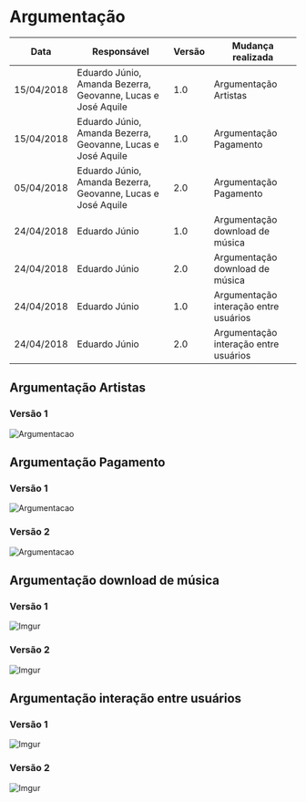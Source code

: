 # Argumentação

Data| Responsável | Versão| Mudança realizada|      
----|------| --------| ------------ |         
15/04/2018| Eduardo Júnio, Amanda Bezerra, Geovanne, Lucas e José Aquile |   1.0   |  Argumentação Artistas  | 
15/04/2018| Eduardo Júnio, Amanda Bezerra, Geovanne, Lucas e José Aquile |   1.0   |  Argumentação Pagamento |
05/04/2018| Eduardo Júnio, Amanda Bezerra, Geovanne, Lucas e José Aquile |   2.0   |  Argumentação Pagamento |
24/04/2018| Eduardo Júnio | 1.0| Argumentação download de música|
24/04/2018| Eduardo Júnio | 2.0| Argumentação download de música|
24/04/2018| Eduardo Júnio | 1.0|  Argumentação interação entre usuários|
24/04/2018| Eduardo Júnio | 2.0|  Argumentação interação entre usuários|


## Argumentação Artistas

### Versão 1

![Argumentacao](https://i.imgur.com/lxblHYZ.png)

## Argumentação Pagamento

### Versão 1

 ![Argumentacao](https://i.imgur.com/WuYPQAJ.jpg)

### Versão 2

![Argumentacao](https://i.imgur.com/9IGvCkX.png)

## Argumentação download de música

### Versão 1

![Imgur](https://i.imgur.com/QGJBOAO.jpg)

### Versão 2

![Imgur](https://i.imgur.com/pUgBnHu.png)

## Argumentação interação entre usuários

### Versão 1

![Imgur](https://i.imgur.com/jJtSCQV.jpg)

### Versão 2

![Imgur](https://i.imgur.com/wsPcgDQ.png)

